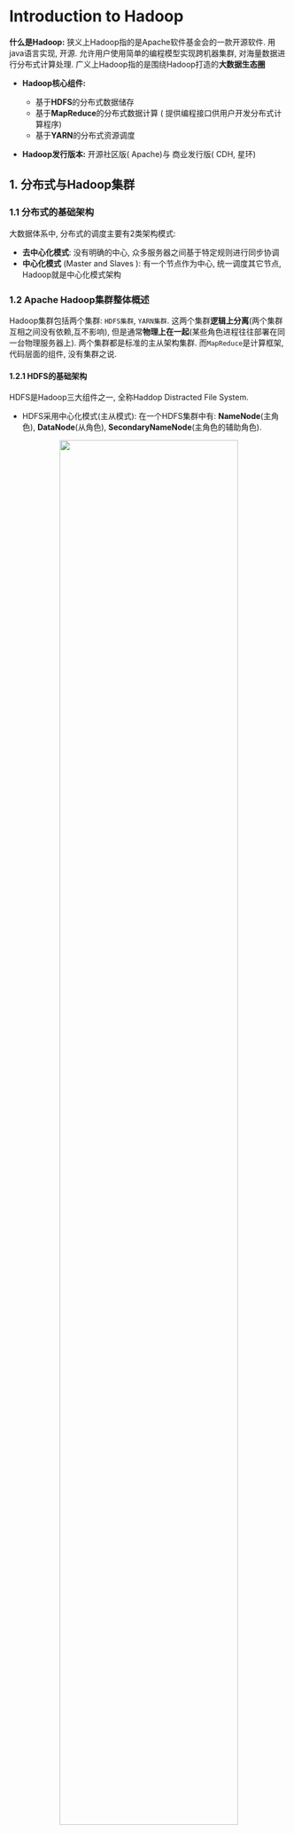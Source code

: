 # Introduction to Hadoop


**什么是Hadoop:** 狭义上Hadoop指的是Apache软件基金会的一款开源软件. 用java语言实现, 开源. 允许用户使用简单的编程模型实现跨机器集群, 对海量数据进行分布式计算处理. 广义上Hadoop指的是围绕Hadoop打造的**大数据生态圈**

- **Hadoop核心组件:**
  - 基于**HDFS**的分布式数据储存
  - 基于**MapReduce**的分布式数据计算 ( 提供编程接口供用户开发分布式计算程序)
  - 基于**YARN**的分布式资源调度

- **Hadoop发行版本:** 开源社区版( Apache)与 商业发行版( CDH, 星环)


## 1. 分布式与Hadoop集群

### 1.1 分布式的基础架构

大数据体系中, 分布式的调度主要有2类架构模式:
- **去中心化模式**: 没有明确的中心, 众多服务器之间基于特定规则进行同步协调
- **中心化模式** (Master and Slaves ): 有一个节点作为中心, 统一调度其它节点, Hadoop就是中心化模式架构


### 1.2 Apache Hadoop集群整体概述
Hadoop集群包括两个集群: `HDFS集群`, `YARN集群`. 这两个集群**逻辑上分离**(两个集群互相之间没有依赖,互不影响), 但是通常**物理上在一起**(某些角色进程往往部署在同一台物理服务器上). 两个集群都是标准的主从架构集群. 而`MapReduce`是计算框架,代码层面的组件, 没有集群之说.



#### 1.2.1 HDFS的基础架构
HDFS是Hadoop三大组件之一, 全称Haddop Distracted File System.
- HDFS采用中心化模式(主从模式): 在一个HDFS集群中有: **NameNode**(主角色), **DataNode**(从角色), **SecondaryNameNode**(主角色的辅助角色).

<div style="text-align: center;">
    <img src="Figures\HDFS架构.jpg" style="width: 80%; max-width: 600px; height: auto;">
</div>

- **NameNode**: HDFS系统中的主角色, 是一个独立的进程. 负责管理整个系统和DataNode

- **DataNode**: HDFS的从角色, 是一个独立的进程. 主要负责数据的存储和取出

- **SecondaryNameNode**: NameNode的辅助, 也是一个独立的进程, 抓哟帮助NameNode完成元数据的整理工作

#### 1.2.2 YARN的基础架构

YARN集群主要负责资源管理和任务调度，它当中的主角色叫做`ResourceManager`, 简称`RM`; 从角色叫做`NodeManager`, 简称`NM`


## 2. HDFS分布式文件系统基础


HDFS通过许多设计试图解决分布式/集群化存储的问题, 这些问题包括: 1. 文件分布在不同机器上不利于寻找; 2. 文件过大导致单机存不下, 上传下载效率低; 3. 硬件故障难以避免, 数据易丢失 ; 4. 在多台计算机存储文件的前提下, 如何能够提供统一的访问接口,像是访问一个普通文件系统一样使用分布式文件系统...




### 2.1 元数据管理

针对`文件分布在不同机器上不利于寻找`这个问题, HDFS通过在NameNode上存储元数据来解决. 

- **数据**: 指存储的内容本身, 比如文件,视频,图片等; 这些数据底层最终是存储在磁盘等存储介质上的, 一般用户无需关心, 只需要基于目录树进行增删改查即可, 实际针对数据的操作由文件系统完成.

- **元数据(metadata)**: 又称之为解释性数据, 记录数据的数据; 文件系统元数据一般指文件大小,最后修改时间,底层存储位置,属性,所属用户,权限等信息.

- Namenode管理的元数据具有两种类型:
  - 文件自身属性信息: 文件名称, 权限, 修改时间, 文件大小, 复制因子, 数据块大小.
  - 文件块位置映射信息: 记录文件块(block)和DataNode之间的映射信息, 即哪个块位于哪个节点上. 

<p>

- **Hadoop**基于一批**edits**和一个**fsimage**文件的配合完成对所有存储的文件的管理

- **edits文件**是一个**流水账文件**, 记录hdfs中的每一次操作, 以及本次操作影响的文件及其对应的block. 



- **fsimage文件**是所有**edits**文件合并后得到的最终的, 统一的吧结果. 

- **元数据合并的参数设定**: 可以设置edits文件合并的频率, 默认的一个小时(3600s)合并一次/达到一百万次事务 合并一次. 对元数据进行合并的是SecondaryNameNode. 


### 2.2. Blocks

- HDFS中的文件在物理上是分块存储(`block`)的, 默认大小是`128M(134217728)`, 不足`128M`则本身是一块. 块的大小可以通过配置参数来规定, 参数位于`hdfs-default.xml`中`dfs.blocksize`

- 文件的各个block的具体存储管理由DataNode节点承担. 每一个block都可以在多个DataNode上存储.

- **HDFS的Block为什么这么大:** 是为了最小化查找( seek )时间, 控制定位文件与传输文件所用的时间比例. 假设定位到Block所需的时间为10ms, 磁盘传输速度为100M/s.如果要将定位到Block所用时间占传输时间的比例控制1%，则Block大小需要约100M.  



### 2.3. HDFS副本管理

文本的所有`block`都会有副本. 副本系数可以在文件创建的时间指定, 也可以在之后通过命令改变. 
副本数由文件`hdfs-site.xml`中参数`dfs.replication`控制, 默认值是**3**, 也就是会额外再复制**2**份, 连同**本身**总共**3**份副本. 


### 2.4 HDFS文件系统结构与Namespace

- HDFS支持传统的层次型文件组织结构 (即与**Linux**一样, 均是以 **/** 作为根目录的树形目录组织形式). 用户可以创建目录, 然后将文件保存在这些目录里. 文件系统**namespace**的层次结构和大多数现有的文件系统类似, 用户可以创建,删除,移动或重命名文件.
<p>

- Namenode负责维护文件系统的namespace, 任何对文件系统名称空间或属性的修改都将被Namenode记录下来. 换句话说Namenode记录了namespace中每一个路径(文件)所对应的数据块信息. 
<p>

- HDFS会给客户端提供一个统一的抽象目录树，客户端通过路径来访问文件，形如: `hdfs://node1:9820/dir-a/dir-b/dir-c/file.data`



### 2.5. HDFS文件读写流程

#### 2.5.1 写入

- 1. **客户端请求:**客户端向`NameNode`发送写入请求. 
- 2. **NameNode确认:** `NameNode`接收请求,审核权限和剩余课件后, 向客户端报告写入的`DataNode`的地址.
- 3. **数据包准备**: 客户端将数据分成数据包, 并将其放入数据包队列中.
 
- 4. **数据副本传递:** `DataNode`接收到数据后, 复制数据并向下一个`DataNode`传递数据, 直到所有副本都写入完成. 
- 5. **写入完成通知:** 所有`DataNode`确认接收到数据包后, 最终向`NameNode`报告写入完成, `NameNode`更新元数据记录.

**注意事项**:
  - 注意`NameNode`不负责数据写入, 只负责元数据记录与权限审批
  - 客户端直接向一台 `DataNode` 写数据, 这台 `DataNode` 通常是距离客户端最近(网络距离最短的).
  - 数据块副本的复制由 `DataNode` 之间自行完成, 通过`Pipeline` 方式按顺序复制



#### 2.5.2. 读取


- 1. **客户端请求:** 客户端向`NameNode`发送读取文件的请求.
- 2. **NameNode返回信息:** `NameNode`根据请求返回文件的块(block)列表及其所在的`DataNode位置`
- 3. **数据块定位:** 客户端根据返回的块列表, 直接向相应的`DataNode`请求数据.
- 4. **数据传输:** `DataNode`将请求的数据块发送给客户端, 完成数据读取.

### 2.6. HDFS强弱项

- HDFS上的应用主要是以流式读取数据(**Streaming Data Access**). 即HDFS基于这样的一个假设: 最有效的数据处理模式是一次写入, 多次读取(**write-one-read-many**).因此读取整个数据集所需时间比读取第一条记录的延时更重要 (或者说相较于数据访问的反应时间, 更注重数据访问的高吞吐量). 
<p>

- **适合场景:**  大文件, 数据流式访问, 一次写入多次读取, 低成本部署, 廉价PC, 高容错
<p>

- **不适合场景:**  
   - 小文件: 文件的元数据(如目录结构, 文件block的节点列表, block-node mapping)保存在NameNode的内存中, 整个文件系统的文件数量会受限于NameNode的内存大小.依照经验而言, 一个文件/目录/文件块一般占有`150字节`的元数据内存空间. 如果有100万个文件，每个文件占用1个文件块，则需要大约`300M`的内存。因此十亿级别的文件数量在现有商用机器上难以支持.
   - 数据交互式访问; 频繁任意修改; 低延迟处理



## 3. 分布式计算与MapReduce

分布式计算分为: **分散-汇总模式** Vs **中心调度-步骤执行模式**

- **分散-汇总模式**: `MapReduce`
- **中心调度-步骤执行模式**: `Spark`, `Flink`

- `MapReduce`是分散-汇总模式的分布式计算架构, 它提供两个两个编程接口: Map(分散) 和 Reduce(汇总).


### 3.1. MapReduce的计算过程

**mapreduce**的计算过程分为5个阶段: **split**, **map**, **shuffle**, **reduce**, **write**


<p>

- **split**: 指的是将源文件划分为大小相等的小数据块( 默认 128MB ). 并执行**格式化**操作, 即将划分好的分片( 小数据块)格式化为键值对 **<key,value>** 形式的数据, 其中, **key** 代表**偏移量**, **value** 代表每一行内容.

<p>


- **Map**: Hadoop 会为每一个分片构建一个 Map 任务, 并由该任务运行自定义的 `map()` 函数, 从而处理分片里的每一条记录. 
  - 每个 Map 任务都有一个**内存缓冲区**(缓冲区大小 **100MB** ), 输入的分片数据经过 Map 任务处理后的中间结果会写入内存缓冲区中. 如果写入的数据达到内存缓冲的阈值( **80MB** ), 会启动一个线程将**内存**中的溢出数据写入**磁盘**, 同时不影响 Map 中间结果继续写入缓冲区. 
  - 在溢写过程中,  MapReduce 框架会对 key 进行**排序**, 如果中间结果比较大, 会形成多个溢写文件.
  - **最后的缓冲区数据也会全部溢写入磁盘形成一个溢写文件**, 如果是多个溢写文件, 则最后**合并所有的溢写文件为一个文件**.


<p>

- **Shuffle**: `Shuffle` 是 Map 和 Reduce 之间的数据传输过程. 在 Map 阶段, 每个 Map 任务都会输出一组**中间键值对**. **Shuffle** 会将 MapTask 输出的处理结果数据分发给 ReduceTask , 并在分发的过程中, 对数据按 **key** 进行分区和排序. 分区数与 Reduce 任务数相同. 





- **Reduce阶段**: Reduce任务接收来自Map任务的中间键值对  `(<key, {value list}>)`, 并对每个键执行用户定义的Reduce函数, 最终以`<key, value>`的形式输出.


- **Write**: 将Reduce阶段输出的结果(`<key, value>`) 写入到HDFS中.



<div style="text-align: center;">
    <img src="Figures\MapRed1.png" style="width: 80%; max-width: 600px; height: auto;">
</div>



<div style="text-align: center;">
    <img src="Figures\MapRed2.png" style="width: 80%; max-width: 600px; height: auto;">
</div>




### 3.3. MapReduce的编程模型








## 4. YARN

### 4.1 YARN概述



- **Definition:** `YARN` (Yet Another Resource Negotiator, 另一种资源协调者) 是一种新的Hadoop资源管理器. YARN是一个通用资源管理系统和调度平台, 可为上层应用提供统一的资源管理和调度. 我们可以将YARN理解为一个分布式的操作系统平台, 而MapReduce等计算程序则相当于运行于操作系统之上的应用程序, YARN为这些程序提供运算所需的资源(内存、CPU等)


- **YARN功能说明**
  - **资源管理系统:** 集群的硬件资源, 和程序运行相关, 比如内存,CPU等.  (磁盘由`HDFS`管理)
  - **调度平台:** 多个程序同时申请计算资源如何分配, 调度的规则.
  - **通用:** 不仅仅支持MapReduce程序, 理论上支持各种计算程序. YARN不关心你干什么, 只关心你要资源, 在有的情况下给你, 用完之后还我



### 4.2 YARN架构

#### 4.2.1 YARN核心架构

- Master`ResourceManager`: YARN集群中的主角色, 决定系统中所有应用程序之间资源分配的最终权限,即最终仲裁者. 接收用户的作业提交, 并通过NM分配,管理各个机器上的计算资源.
<p>

- Slave`NodeManager`: YARN中的从角色, 一台机器上一个, 负责管理本机器上的计算资源. 根据RM命令, 启动Container容器,监视容器的资源使用情况. 并且向RM主角色汇报资源使用情况.

<p>

**Remark:** 何实现服务器上资源的精准分配: **容器**
- NM在服务器上构建一个容器( 提前占用资源, 类似集装箱的概念)
- 然后将容器的资源供给程序使用
- 程序运行在容器内, **无法突破容器的资源限制**

#### 4.2.2 YARN辅助架构

- 代理服务器 (ProxyServer, Web Application Proxy Web): 网络安全维护

- 历史服务器 (JobHistoryServer): 记录器.  (因为程序是运行在容器里的, 所以要统一)



## 5. Reference

- [图文详解 MapReduce 工作流程](https://blog.csdn.net/Shockang/article/details/117970151)
- [MapReduce基本原理及应用](https://www.cnblogs.com/lixiansheng/p/8942370.html)